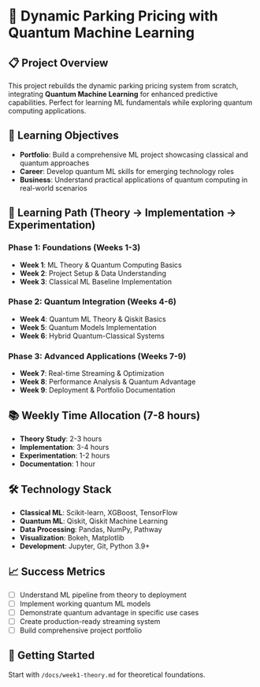 # 🚀 Dynamic Parking Pricing with Quantum Machine Learning

## 📋 Project Overview
This project rebuilds the dynamic parking pricing system from scratch, integrating **Quantum Machine Learning** for enhanced predictive capabilities. Perfect for learning ML fundamentals while exploring quantum computing applications.

## 🎯 Learning Objectives
- **Portfolio**: Build a comprehensive ML project showcasing classical and quantum approaches
- **Career**: Develop quantum ML skills for emerging technology roles
- **Business**: Understand practical applications of quantum computing in real-world scenarios

## 🧠 Learning Path (Theory → Implementation → Experimentation)

### **Phase 1: Foundations (Weeks 1-3)**
- **Week 1**: ML Theory & Quantum Computing Basics
- **Week 2**: Project Setup & Data Understanding
- **Week 3**: Classical ML Baseline Implementation

### **Phase 2: Quantum Integration (Weeks 4-6)**
- **Week 4**: Quantum ML Theory & Qiskit Basics
- **Week 5**: Quantum Models Implementation
- **Week 6**: Hybrid Quantum-Classical Systems

### **Phase 3: Advanced Applications (Weeks 7-9)**
- **Week 7**: Real-time Streaming & Optimization
- **Week 8**: Performance Analysis & Quantum Advantage
- **Week 9**: Deployment & Portfolio Documentation

## 📚 Weekly Time Allocation (7-8 hours)
- **Theory Study**: 2-3 hours
- **Implementation**: 3-4 hours
- **Experimentation**: 1-2 hours
- **Documentation**: 1 hour

## 🛠️ Technology Stack
- **Classical ML**: Scikit-learn, XGBoost, TensorFlow
- **Quantum ML**: Qiskit, Qiskit Machine Learning
- **Data Processing**: Pandas, NumPy, Pathway
- **Visualization**: Bokeh, Matplotlib
- **Development**: Jupyter, Git, Python 3.9+

## 📈 Success Metrics
- [ ] Understand ML pipeline from theory to deployment
- [ ] Implement working quantum ML models
- [ ] Demonstrate quantum advantage in specific use cases
- [ ] Create production-ready streaming system
- [ ] Build comprehensive project portfolio

## 🚀 Getting Started
Start with `/docs/week1-theory.md` for theoretical foundations.
